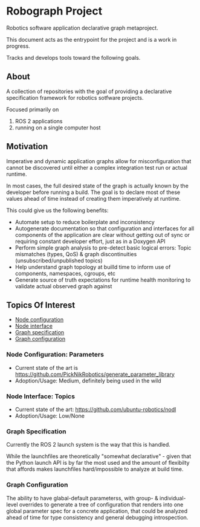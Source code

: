 # Robograph Project

Robotics software application declarative graph metaproject.

This document acts as the entrypoint for the project and is a work in progress.

Tracks and develops tools toward the following goals.

## About

A collection of repositories with the goal of providing a declarative specification framework for robotics sotfware projects.

Focused primarily on
1. ROS 2 applications
2. running on a single computer host

## Motivation

Imperative and dynamic application graphs allow for misconfiguration that cannot be discovered until either a complex integration test run or actual runtime.

In most cases, the full desired state of the graph is actually known by the developer before running a build. The goal is to declare most of these values ahead of time instead of creating them imperatively at runtime.

This could give us the following benefits:
- Automate setup to reduce boilerplate and inconsistency
- Autogenerate documentation so that configuration and interfaces for all components of the application are clear without getting out of sync or requiring constant developer effort, just as in a Doxygen API
- Perform simple graph analysis to pre-detect basic logical errors: Topic mismatches (types, QoS) & graph discontinuities (unsubscribed/unpublished topics)
- Help understand graph topology at builld time to inform use of components, namespaces, cgroups, etc
- Generate source of truth expectations for runtime health monitoring to validate actual observed graph against


## Topics Of Interest

- [Node configuration](#node-configuration-parameters)
- [Node interface](#node-interface-topics)
- [Graph specification](#graph-specification)
- [Graph configuration](#graph-configuration)

### Node Configuration: Parameters

- Current state of the art is https://github.com/PickNikRobotics/generate_parameter_library
- Adoption/Usage: Medium, definitely being used in the wild

### Node Interface: Topics

- Current state of the art: https://github.com/ubuntu-robotics/nodl
- Adoption/Usage: Low/None

### Graph Specification

Currently the ROS 2 launch system is the way that this is handled.

While the launchfiles are theoretically "somewhat declarative" - given that the Python launch API is by far the most used and the amount of flexibilty that affords makes launchfiles hard/impossible to analyze at build time.

### Graph Configuration

The ability to have glabal-default parameterss, with group- & individual-level overrides to generate a tree of configuration that renders into one global parameter spec for a concrete application, that could be analyzed ahead of time for type consistency and general debugging introspection.

